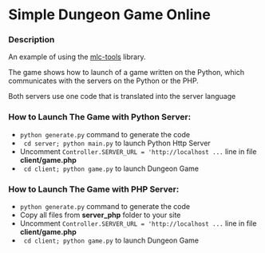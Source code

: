 # Simple Dungeon Game Online #

### Description ###

An example of using the [mlc-tools](https://bitbucket.org/VolodarDev/tools-mlc) library.

The game shows how to launch of a game written on the Python,
which communicates with the servers on the Python or the PHP.

Both servers use one code that is translated into the server language


### How to Launch The Game with Python Server: ###

 - ``` python generate.py ``` command to generate the code
 - ``` cd server; python main.py``` to launch Python Http Server
 - Uncomment ```Controller.SERVER_URL = 'http://localhost ...``` line in file **client/game.php**
 - ``` cd client; python game.py``` to launch Dungeon Game


### How to Launch The Game with PHP Server: ###
 - ``` python generate.py ``` command to generate the code
 - Copy all files from **server_php** folder to your site
 - Uncomment ```Controller.SERVER_URL = 'http://localhost ...``` line in file **client/game.php**
 - ``` cd client; python game.py``` to launch Dungeon Game
